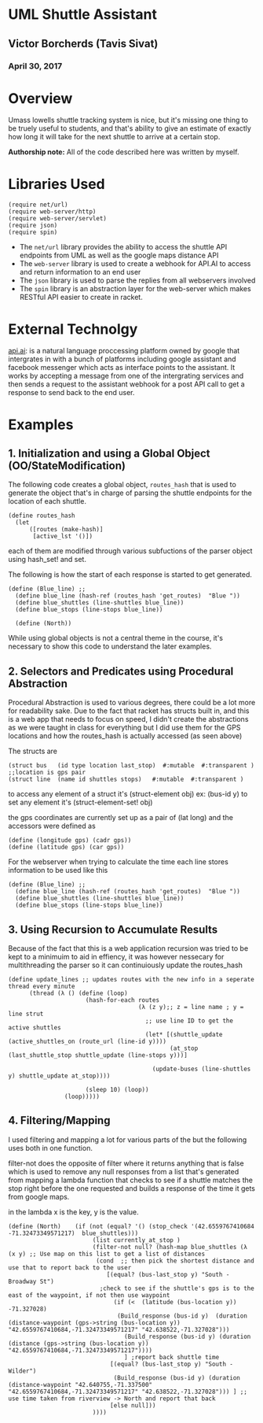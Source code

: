 # UML Shuttle Assistant 

## Victor Borcherds (Tavis Sivat) 
### April 30, 2017

# Overview

Umass lowells shuttle tracking system is nice, but it's missing one thing to be truely useful to students, and that's ability to give an estimate of exactly how long it will take for the next shuttle to arrive at a certain stop.


**Authorship note:** All of the code described here was written by myself. 

# Libraries Used
```
(require net/url)
(require web-server/http)
(require web-server/servlet)
(require json)
(require spin)
```

* The ```net/url``` library provides the ability to access the shuttle API endpoints from UML as well as the google maps distance API
* The ```web-server``` library is used to create a webhook for API.AI to access and return information to an end user
* The ```json``` library is used to parse the replies from all webservers involved
* The ```spin``` library is an abstraction layer for the web-server which makes RESTful API easier to create in racket. 

# External Technolgy

[api.ai](http://api.ai): is a natural language proccessing platform owned by google that intergrates in with a bunch of platforms including google assistant and facebook messenger which acts as interface points to the assistant. 
It works by accepting a message from one of the intergrating services and then sends a request to the assistant webhook for a post API call to get a response to send back to the end user.


# Examples

## 1. Initialization and using a Global Object (OO/StateModification)

The following code creates a global object, ```routes_hash``` that is used to generate the object that's in charge of parsing the shuttle endpoints for the location of each shuttle. 

```
(define routes_hash
  (let
      ([routes (make-hash)]
       [active_lst '()])
```
each of them are modified through various subfuctions of the parser object using hash_set! and set.

The following is how the start of each response is started to get generated. 

```
(define (Blue_line) ;; 
  (define blue_line (hash-ref (routes_hash 'get_routes)  "Blue "))
  (define blue_shuttles (line-shuttles blue_line))
  (define blue_stops (line-stops blue_line))

  (define (North))
 ```
 
 While using global objects is not a central theme in the course, it's necessary to show this code to understand
 the later examples. 
 
## 2. Selectors and Predicates using Procedural Abstraction


Procedural Abstraction is used to various degrees, there could be a lot more for readability sake.
Due to the fact that racket has structs built in, and this is a web app that needs to focus on speed, I didn't create the 
abstractions as we were taught in class for everything but I did use them for the GPS locations and how the routes_hash is actually accessed (as seen above)

The structs are 
```
(struct bus   (id type location last_stop)  #:mutable  #:transparent ) ;;location is gps pair
(struct line  (name id shuttles stops)   #:mutable  #:transparent )
```
to access any element of a struct it's (struct-element obj) ex: (bus-id y) 
to set any element it's (struct-element-set! obj)

the gps coordinates are currently set up as a pair of (lat long) and the accessors were defined as 
```
(define (longitude gps) (cadr gps))
(define (latitude gps) (car gps))
```

For the webserver when trying to calculate the time each line stores information to be used like this

```
(define (Blue_line) ;; 
  (define blue_line (hash-ref (routes_hash 'get_routes)  "Blue "))
  (define blue_shuttles (line-shuttles blue_line))
  (define blue_stops (line-stops blue_line))
```

## 3. Using Recursion to Accumulate Results

Because of the fact that this is a web application recursion was tried to be kept to a minimuim to aid in effiency, it was however nessecary for multithreading the parser so it can continuiously update the routes_hash

```
(define update_lines ;; updates routes with the new info in a seperate thread every minute
      (thread (λ () (define (loop)
                      (hash-for-each routes
                                     (λ (z y);; z = line name ; y = line strut
                                       ;; use line ID to get the active shuttles
                                       (let* [(shuttle_update (active_shuttles_on (route_url (line-id y))))
                                              (at_stop (last_shuttle_stop shuttle_update (line-stops y)))]
                                         
                                         (update-buses (line-shuttles y) shuttle_update at_stop))))
                                        
                      (sleep 10) (loop))
                (loop)))))
```

## 4. Filtering/Mapping 

I used filtering and mapping a lot for various parts of the but the following uses both in one function.

filter-not does the opposite of filter where it returns anything that is false which is used to remove any null responses from a list that's generated from mapping a lambda function that checks to see if a shuttle matches the stop right before the one requested and builds a response of the time it gets from google maps.

in the lambda x is the key, y is the value.
```
(define (North)    (if (not (equal? '() (stop_check '(42.6559767410684 -71.32473349571217)  blue_shuttles)))
                        (list currently_at_stop )
                        (filter-not null? (hash-map blue_shuttles (λ (x y) ;; Use map on this list to get a list of distances
                         (cond  ;; then pick the shortest distance and use that to report back to the user
                            [(equal? (bus-last_stop y) "South - Broadway St")
                          ;check to see if the shuttle's gps is to the east of the waypoint, if not then use waypoint
                              (if (<  (latitude (bus-location y)) -71.327028)
                               (Build_response (bus-id y)  (duration (distance-waypoint (gps->string (bus-location y)) "42.6559767410684,-71.32473349571217" "42.638522,-71.327028")))
                                 (Build_response (bus-id y) (duration (distance (gps->string (bus-location y)) "42.6559767410684,-71.32473349571217"))))
                                 ] ;report back shuttle time
                             [(equal? (bus-last_stop y) "South - Wilder")
                              (Build_response (bus-id y) (duration (distance-waypoint "42.640755,-71.337500" "42.6559767410684,-71.32473349571217" "42.638522,-71.327028"))) ] ;; use time taken from riverview -> North and report that back
                             [else null]))
                        ))))
```
